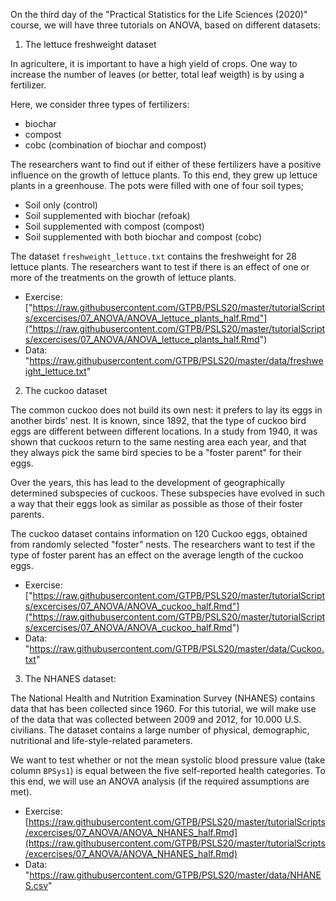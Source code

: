 On the third day of the "Practical Statistics for the Life Sciences (2020)" course, we will have three tutorials on ANOVA, based on different datasets:

1) The  lettuce freshweight dataset

In agricultere, it is important to have a high yield of crops. One way to increase the number of leaves (or better, total leaf weigth) 
is by using a fertilizer.  

Here, we consider three types of fertilizers:
- biochar
- compost
- cobc (combination of biochar and compost)

The researchers want to find out if either of these fertilizers have a positive influence
on the growth of lettuce plants. To this end, they grew up lettuce plants in a greenhouse. The pots were filled with
one of four soil types;

- Soil only (control)
- Soil supplemented with biochar (refoak)
- Soil supplemented with compost (compost)
- Soil supplemented with both biochar and compost (cobc)

The dataset `freshweight_lettuce.txt` contains the freshweight for 28 lettuce plants. 
The researchers want to test if  there is an effect of one or more of the treatments on the growth of lettuce plants.

- Exercise: ["https://raw.githubusercontent.com/GTPB/PSLS20/master/tutorialScripts/excercises/07_ANOVA/ANOVA_lettuce_plants_half.Rmd"]("https://raw.githubusercontent.com/GTPB/PSLS20/master/tutorialScripts/excercises/07_ANOVA/ANOVA_lettuce_plants_half.Rmd")
- Data: "https://raw.githubusercontent.com/GTPB/PSLS20/master/data/freshweight_lettuce.txt"


2) The cuckoo dataset 

The common cuckoo does not build its own nest: it prefers to lay its eggs in another birds' nest. It is known, since 1892,
that the type of cuckoo bird eggs are different between different locations. In a study from 1940, it was shown that cuckoos return
to the same nesting area each year, and that they always pick the same bird species to be a "foster parent" for their eggs.

Over the years, this has lead to the development of geographically determined subspecies of cuckoos. These subspecies have evolved in
such a way that their eggs look as similar as possible as those of their foster parents.

The cuckoo dataset contains information on 120 Cuckoo eggs, obtained from randomly selected "foster" nests.
The researchers want to test if the type of foster parent has an effect on the average length of the cuckoo eggs. 

- Exercise: ["https://raw.githubusercontent.com/GTPB/PSLS20/master/tutorialScripts/excercises/07_ANOVA/ANOVA_cuckoo_half.Rmd"]("https://raw.githubusercontent.com/GTPB/PSLS20/master/tutorialScripts/excercises/07_ANOVA/ANOVA_cuckoo_half.Rmd")
- Data: "https://raw.githubusercontent.com/GTPB/PSLS20/master/data/Cuckoo.txt"



3) The NHANES dataset:

The National Health and Nutrition Examination Survey (NHANES) contains data that has been collected since 1960. 
For this tutorial, we will make use of the data that was collected  between 2009 and  2012, for 10.000 U.S. civilians. 
The dataset contains a large number of physical, demographic, nutritional and life-style-related parameters.

We want to test whether or not the mean systolic blood pressure value (take column `BPSys1`) is equal between the five self-reported
health categories. To this end, we will use an ANOVA analysis (if the required assumptions are met).

- Exercise: [https://raw.githubusercontent.com/GTPB/PSLS20/master/tutorialScripts/excercises/07_ANOVA/ANOVA_NHANES_half.Rmd](https://raw.githubusercontent.com/GTPB/PSLS20/master/tutorialScripts/excercises/07_ANOVA/ANOVA_NHANES_half.Rmd)
- Data: "https://raw.githubusercontent.com/GTPB/PSLS20/master/data/NHANES.csv"


